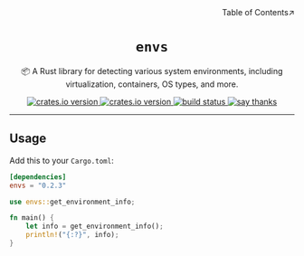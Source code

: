 <div align=right>Table of Contents↗️</div>

<h1 align=center><code>envs</code></h1>

<p align=center>📦 A Rust library for detecting various system environments, including virtualization, containers, OS types, and more.</p>

<div align=center>
  <a href="https://crates.io/crates/envs">
    <img src="https://img.shields.io/crates/v/envs.svg" alt="crates.io version">
  </a>
  <a href="https://crates.io/crates/envs">
    <img src="https://img.shields.io/github/repo-size/lvillis/envs?style=flat-square&color=328657" alt="crates.io version">
  </a>
  <a href="https://github.com/lvillis/envs/actions">
    <img src="https://github.com/lvillis/envs/actions/workflows/ci.yaml/badge.svg" alt="build status">
  </a>
  <a href="mailto:lvillis@outlook.com?subject=Thanks%20for%20envs!">
    <img src="https://img.shields.io/badge/Say%20Thanks-!-1EAEDB.svg" alt="say thanks">
  </a>
</div>

---

## Usage

Add this to your `Cargo.toml`:

```toml
[dependencies]
envs = "0.2.3"
```

```rust
use envs::get_environment_info;

fn main() {
    let info = get_environment_info();
    println!("{:?}", info);
}
```